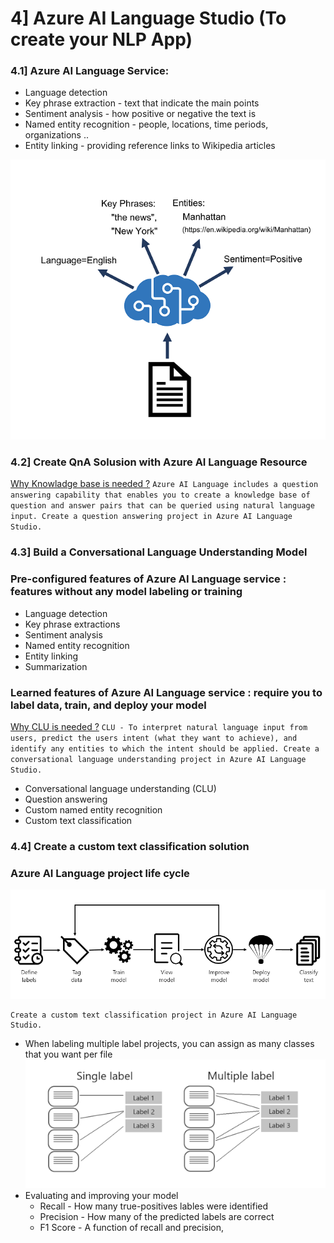 
# 4] Azure AI Language Studio (To create your NLP App)
### 4.1] Azure AI Language Service:
   * Language detection
   * Key phrase extraction - text that indicate the main points
   * Sentiment analysis - how positive or negative the text is
   * Named entity recognition - people, locations, time periods, organizations ..
   * Entity linking - providing reference links to Wikipedia articles

![text-analytics-resource](./images/text-analytics-resource.png)

### 4.2] Create QnA Solusion with Azure AI Language Resource

   [Why Knowladge base is needed ?](https://microsoftlearning.github.io/mslearn-ai-language/Instructions/Exercises/02-qna.html)
         ```
         Azure AI Language includes a question answering capability that enables you to create a knowledge base of question and answer pairs that can be queried using natural language input.
         Create a question answering project in Azure AI Language Studio.
         ```
### 4.3] Build a Conversational Language Understanding Model
### Pre-configured features of Azure AI Language service :  features without any model labeling or training
   * Language detection
   * Key phrase extractions
   * Sentiment analysis 
   * Named entity recognition
   * Entity linking
   * Summarization
### Learned features of Azure AI Language service :  require you to label data, train, and deploy your model
   [Why CLU is needed ?](https://microsoftlearning.github.io/mslearn-ai-language/Instructions/Exercises/03-language-understanding.html)
      ```
      CLU - To interpret natural language input from users, predict the users intent (what they want to achieve), and identify any entities to which the intent should be applied.
      Create a conversational language understanding project in Azure AI Language Studio.
      ```
   * Conversational language understanding (CLU)
   * Question answering
   * Custom named entity recognition
   * Custom text classification
### 4.4] Create a custom text classification solution
### Azure AI Language project life cycle
   ![classify-development-lifecycle-small](./images/classify-development-lifecycle-small.png)
   ```
   Create a custom text classification project in Azure AI Language Studio.
   ```
   * When labeling multiple label projects, you can assign as many classes that you want per file
   ![single-multiple-graphic-small](./images/single-multiple-graphic-small.png)
   * Evaluating and improving your model
      * Recall - How many true-positives lables were identified
      * Precision - How many of the predicted labels are correct
      * F1 Score - A function of recall and precision,
